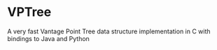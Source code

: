 # VPTree
A very fast Vantage Point Tree data structure implementation in C with bindings to Java and Python
